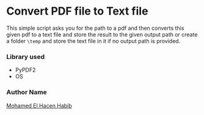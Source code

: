 # Convert PDF file to Text file
This simple script asks you for the path to a pdf and then converts this given pdf to
a text file and store the result to the given output path or create a folder `\temp` 
and store the text file in it if no output path is provided.

### Library used 
- PyPDF2
- OS

### Author Name
[Mohamed El Hacen Habib](https://github.com/mohamedelhacen)

